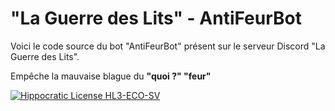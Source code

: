 
# "La Guerre des Lits" - AntiFeurBot

Voici le code source du bot "AntiFeurBot" présent sur le serveur Discord "La Guerre des Lits".

Empêche la mauvaise blague du **"quoi ?" "feur"**

[![Hippocratic License HL3-ECO-SV](https://img.shields.io/static/v1?label=Hippocratic%20License&message=HL3-ECO-SV&labelColor=5e2751&color=bc8c3d)](https://firstdonoharm.dev/version/3/0/eco-sv.html)
